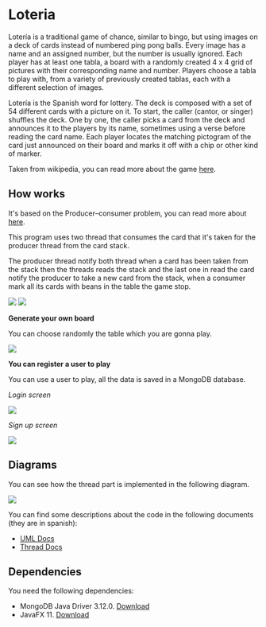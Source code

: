 # Loteria

Lotería is a traditional game of chance, similar to bingo, but using images on a deck of cards instead of numbered ping pong balls. Every image has a name and an assigned number, but the number is usually ignored. Each player has at least one tabla, a board with a randomly created 4 x 4 grid of pictures with their corresponding name and number. Players choose a tabla to play with, from a variety of previously created tablas, each with a different selection of images.

Lotería is the Spanish word for lottery. The deck is composed with a set of 54 different cards with a picture on it. To start, the caller (cantor, or singer) shuffles the deck. One by one, the caller picks a card from the deck and announces it to the players by its name, sometimes using a verse before reading the card name. Each player locates the matching pictogram of the card just announced on their board and marks it off with a chip or other kind of marker. 

Taken from wikipedia, you can read more about the game [here](https://en.wikipedia.org/wiki/Loter%C3%ADa).

## How works

It's based on the Producer–consumer problem, you can read more about [here](https://en.wikipedia.org/wiki/Producer%E2%80%93consumer_problem).

This program uses two thread that consumes the card that it's taken for the producer thread from the card stack.

The producer thread notify both thread when a card has been taken from the stack then the threads reads the stack and the last one in read the card notify the producer to take a new card from the stack, when a consumer mark all its cards with beans in the table the game stop.

![](https://i.imgur.com/Y9OTOTp.png)
![](https://i.imgur.com/8EioARP.png)

**Generate your own board**

You can choose randomly the table which you are gonna play.

![](https://i.imgur.com/X5ayf0h.png)

**You can register a user to play**

You can use a user to play, all the data is saved in a MongoDB database.

*Login screen*

![](https://i.imgur.com/ljiyg0s.png)

*Sign up screen*

![](https://i.imgur.com/JZnumdM.png)

## Diagrams

You can see how the thread part is implemented in the following diagram.

![](https://i.imgur.com/nQp5X3r.png)

You can find some descriptions about the code in the following documents (they are in spanish):

* [UML Docs](https://drive.google.com/file/d/1Zzzof6Ge7B-RerlQcHn705OND6Vh_fVo/view?usp=sharing)
* [Thread Docs](https://drive.google.com/file/d/1ns8m5U3h6fPApQtkqz7pjKi4Pnp1I83g/view?usp=sharing)


## Dependencies

You need the following dependencies:

* MongoDB Java Driver 3.12.0. [Download](https://mvnrepository.com/artifact/org.mongodb/mongo-java-driver/3.12.0)
* JavaFX 11.  [Download](https://gluonhq.com/products/javafx/)




